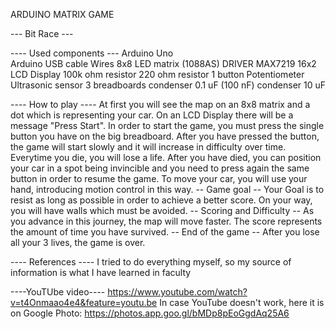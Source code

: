ARDUINO MATRIX GAME

--- Bit Race ---

---- Used components ---
  Arduino Uno  <br>
  Arduino USB cable
  Wires
  8x8 LED matrix (1088AS)
  DRIVER MAX7219
  16x2 LCD Display
  100k ohm resistor
  220 ohm resistor
  1 button
  Potentiometer
  Ultrasonic sensor
  3 breadboards
  condenser 0.1 uF (100 nF)
  condenser 10 uF
  
---- How to play ----
  At first you will see the map on an 8x8 matrix and a dot which is representing your car. On an LCD Display there will be a message "Press Start". In order to start the game, you must press the single button you have on the big breadboard. After you have pressed the button, the game will start slowly and it will increase in difficulty over time. Everytime you die, you will lose a life. After you have died, you can position your car in a spot being invincible and you need to press again the same button in order to resume the game.
  To move your car, you will use your hand, introducing motion control in this way.
  -- Game goal --
  Your Goal is to resist as long as possible in order to achieve a better score. On your way, you will have walls which must be avoided.
  -- Scoring and Difficulty --
  As you advance in this journey, the map will move faster. The score represents the amount of time you have survived.
  -- End of the game --
  After you lose all your 3 lives, the game is over. 
  
---- References ---- 
  I tried to do everything myself, so my source of information is what I have learned in faculty

----YouTUbe video----
https://www.youtube.com/watch?v=t4Onmaao4e4&feature=youtu.be
In case YouTube doesn't work, here it is on Google Photo:
https://photos.app.goo.gl/bMDp8pEoGgdAq25A6
